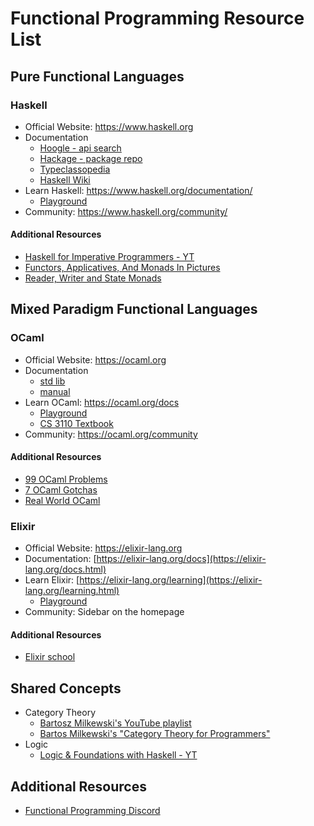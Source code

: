 
# Functional Programming Resource List

## Pure Functional Languages

### Haskell
- Official Website: https://www.haskell.org
- Documentation
	- [Hoogle - api search](https://hoogle.haskell.org)
	- [Hackage - package repo](https://hackage.haskell.org)
	- [Typeclassopedia](https://wiki.haskell.org/Typeclassopedia)
	- [Haskell Wiki](https://wiki.haskell.org/Haskell)
- Learn Haskell: https://www.haskell.org/documentation/
	- [Playground](https://play.haskell.org)
- Community: https://www.haskell.org/community/

#### Additional Resources
- [Haskell for Imperative Programmers - YT](https://www.youtube.com/playlist?list=PLe7Ei6viL6jGp1Rfu0dil1JH1SHk9bgDV)
- [Functors, Applicatives, And Monads In Pictures](https://www.adit.io/posts/2013-04-17-functors,_applicatives,_and_monads_in_pictures.html)
- [Reader, Writer and State Monads](https://www.adit.io/posts/2013-06-10-three-useful-monads.html)


## Mixed Paradigm Functional Languages

### OCaml
- Official Website: https://ocaml.org
- Documentation
	- [std lib](https://ocaml.org/manual/5.2/api/index.html)
	- [manual](https://ocaml.org/manual/5.2/index.html)
- Learn OCaml: https://ocaml.org/docs
	- [Playground](https://ocaml.org/play)
	- [CS 3110 Textbook](https://cs3110.github.io/textbook/cover.html)
- Community: https://ocaml.org/community

#### Additional Resources
- [99 OCaml Problems](https://ocaml.org/exercises)
- [7 OCaml Gotchas](https://dev.to/chshersh/7-ocaml-gotchas-207e)
- [Real World OCaml](https://dev.realworldocaml.org/)

### Elixir
- Official Website: https://elixir-lang.org
- Documentation: [https://elixir-lang.org/docs](https://elixir-lang.org/docs.html)
- Learn Elixir: [https://elixir-lang.org/learning](https://elixir-lang.org/learning.html)
	- [Playground](https://playground.functional-rewire.com)
- Community: Sidebar on the homepage

#### Additional Resources
- [Elixir school](https://elixirschool.com/en)

## Shared Concepts
- Category Theory
	* [Bartosz Milkewski's YouTube playlist](https://youtube.com/playlist?list=PLbgaMIhjbmEnaH_LTkxLI7FMa2HsnawM_&si=eTD42ZJk1Kpf7cgr)
	* [Bartos Milkewski's "Category Theory for Programmers"](https://bartoszmilewski.com/2014/10/28/category-theory-for-programmers-the-preface/)
- Logic
	- [Logic & Foundations with Haskell - YT](https://www.youtube.com/playlist?list=PLd8NbPjkXPliojM8YMN3z3o9--zXwti8Z)

## Additional Resources
- [Functional Programming Discord](https://discord.com/invite/kENVVQ5)
